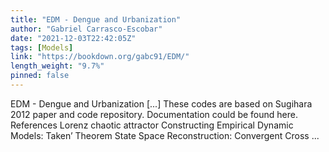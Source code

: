 ```yaml
---
title: "EDM - Dengue and Urbanization"
author: "Gabriel Carrasco-Escobar"
date: "2021-12-03T22:42:05Z"
tags: [Models]
link: "https://bookdown.org/gabc91/EDM/"
length_weight: "9.7%"
pinned: false
---
```


EDM - Dengue and Urbanization [...] These codes are based on Sugihara 2012 paper and code repository. Documentation could be found here. References Lorenz chaotic attractor Constructing Empirical Dynamic Models: Taken’ Theorem State Space Reconstruction: Convergent Cross ...
